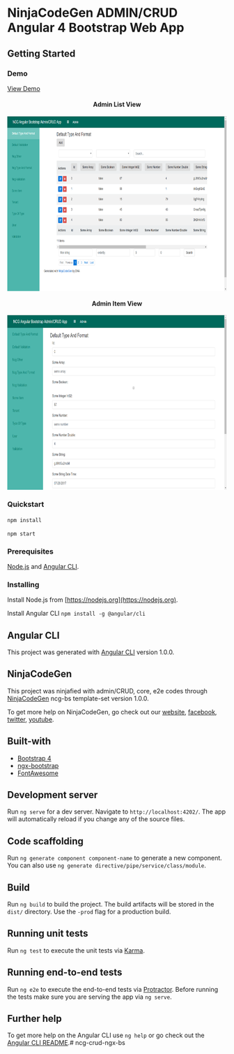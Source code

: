 # NinjaCodeGen ADMIN/CRUD Angular 4 Bootstrap Web App

## Getting Started

### Demo
[View Demo](https://ninjacodegen.github.io/ncg-crud-ngx-bs/)

<div style="text-align: center;">
  <h4>Admin List View</h4>
  <img src="./src/assets/admin-list-view.png" align="center" height="400" width="550" />
</div>

<div style="text-align: center;">
  <h4>Admin Item View</h4>
  <img src="./src/assets/admin-item-view.png" align="center" height="400" width="550" />
</div>

### Quickstart

`npm install`

`npm start`

### Prerequisites
[Node.js](https://nodejs.org) and [Angular CLI](https://github.com/angular/angular-cli).

### Installing
Install Node.js from [https://nodejs.org](https://nodejs.org).

Install Angular CLI `npm install -g @angular/cli`

## Angular CLI
This project was generated with [Angular CLI](https://github.com/angular/angular-cli) version 1.0.0.

## NinjaCodeGen
This project was ninjafied with admin/CRUD, core, e2e codes through [NinjaCodeGen](https://ninjaCodeGen.com) ncg-bs template-set version 1.0.0.
 
To get more help on NinjaCodeGen, go check out our [website](https://ninjaCodeGen.com), [facebook](https://facebook.com/ninjaCodeGen), [twitter](https://twitter.com/ninjaCodeGen), [youtube](https://youtube.com/ninjaCodeGen).

## Built-with
- [Bootstrap 4](https://v4-alpha.getbootstrap.com/)
- [ngx-bootstrap](http://valor-software.com/ngx-bootstrap/#/)
- [FontAwesome](http://fontawesome.io)

## Development server

Run `ng serve` for a dev server. Navigate to `http://localhost:4202/`. The app will automatically reload if you change any of the source files.
 
## Code scaffolding
 
Run `ng generate component component-name` to generate a new component. You can also use `ng generate directive/pipe/service/class/module`.
 
## Build
 
Run `ng build` to build the project. The build artifacts will be stored in the `dist/` directory. Use the `-prod` flag for a production build.
 
## Running unit tests
 
Run `ng test` to execute the unit tests via [Karma](https://karma-runner.github.io).
 
## Running end-to-end tests
 
Run `ng e2e` to execute the end-to-end tests via [Protractor](http://www.protractortest.org/).
Before running the tests make sure you are serving the app via `ng serve`.
 
## Further help
 
To get more help on the Angular CLI use `ng help` or go check out the [Angular CLI README](https://github.com/angular/angular-cli/blob/master/README.md).# ncg-crud-ngx-bs
